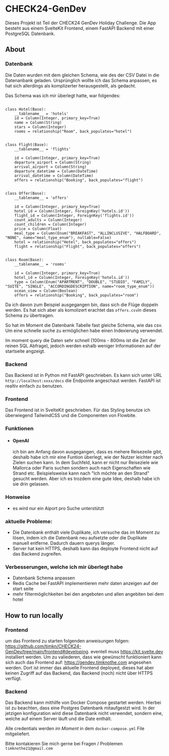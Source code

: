# CHECK24-GenDev

Dieses Projekt ist Teil der CHECK24 GenDev Holiday Challenge.
Die App besteht aus einem SvelteKit Frontend, einem FastAPI Backend mit einer PostgreSQL Datenbank.

## About


### Datenbank
Die Daten wurden mit dem gleichen Schema, wie des der CSV Datei in die Datenanbank geladen.
Ursprünglich wollte ich das Schema anpassen, es hat sich allerdings als komplizerter herausgestellt, als gedacht.

Das Schema was ich mir überlegt hatte, war folgendes:
```

class Hotel(Base):
    __tablename__ = 'hotels'
    id = Column(Integer, primary_key=True)
    name = Column(String)
    stars = Column(Integer)
    rooms = relationship("Room", back_populates="hotel")


class Flight(Base):
    __tablename__ = 'flights'

    id = Column(Integer, primary_key=True)
    departure_airport = Column(String)
    arrival_airport = Column(String)
    departure_datetime = Column(DateTime)
    arrival_datetime = Column(DateTime)
    offers = relationship("Booking", back_populates="flight")


class Offer(Base):
    __tablename__ = 'offers'

    id = Column(Integer, primary_key=True)
    hotel_id = Column(Integer, ForeignKey('hotels.id'))
    flight_id = Column(Integer, ForeignKey('flights.id'))
    count_adults = Column(Integer)
    count_children = Column(Integer)
    price = Column(Float)
    meal_type = Column(Enum("BREAKFAST", "ALLINCLUSIVE", "HALFBOARD", "NONE", name="meal_type_enum"), nullable=False)
    hotel = relationship("Hotel", back_populates="offers")
    flight = relationship("Flight", back_populates="offers")


class Room(Base):
    __tablename__ = 'rooms'

    id = Column(Integer, primary_key=True)
    hotel_id = Column(Integer, ForeignKey('hotels.id'))
    type = Column(Enum("APARTMENT", "DOUBLE", "STUDIO", "FAMILY", "SUITE", "SINGLE", "ACCORDINGDESCRIPTION", name="room_type_enum"))
    ocean_view = Column(Boolean)
    offers = relationship("Booking", back_populates="room")
```
Da ich davon zum Beispiel ausgegangen bin, dass sich die Flüge doppeln werden. 
Es hat sich aber als komolizert erachtet das ```offers.csv```in dieses Schema zu übertragen.

So hat im Moment die Datenbank Tabelle fast gleiche Schema, wie das csv.
Um eine schnelle suche zu ermöglichen habe einen Indexierung verwendet.


Im moment query die Daten sehr schnell (100ms - 800ms ist die Zeit der reinen SQL Abfrage), jedoch werden eshalb weniger Informationen auf der startseite angzeigt.

### Backend
Das Backend ist in Python mit FastAPI geschrieben. Es kann sich unter URL ```http://localhost:xxxx/docs``` die Endpointe angeschaut werden.
FastAPI ist realtiv einfach zu benutzen. 

### Frontend
Das Frontend ist in SvelteKit geschrieben. Für das Styling benutze ich überwiegend TailwindCSS und die Componenten von Flowbite.

### Funktionen
- #### OpenAI
    ich bin am Anfang davon ausgegangen, dass es mehere Reisezeile gibt, deshalb habe ich mir eine Funtion überlegt, wie der Nutzer leichter nach Zielen suchen kann. In dem Suchfeld, kann er nicht nur Reiseziele wie Mallorca oder Paris suchen sondern auch nach Eigenschaften wie Strand etc. Beispielsweise kann nach "Ich möchte an den Strand" gesucht werden. 
    Aber ich es trozdem eine gute Idee, deshalb habe ich sie drin gelassen.


### Honweise
- es wird nur ein Aiport pro Suche unterstützt

### aktuelle Probleme:
- Die Datenbank enthält viele Duplikate, ich versuche das im Moment zu lösen, indem ich die Datenbank neu aufsetzte oder die Duplikate manuell entferne. Dadurch dauern querys länger.
- Server hat kein HTTPS, deshalb kann das deployte Frontend nicht auf das Backend zugreifen.

### Verbesserungen, welche ich mir überlegt habe
- Datenbank Schema anpassen
- Redis Cache bei FastAPI implementieren
 mehr daten anzeigen auf der start seite
- mehr filtermöglichkeiten bei den angeboten und allen angebiten bei dem hotel


## How to run locally

### Frontend

um das Frontend zu starten folgenden anweisungen folgen:
https://github.com/timkn/CHECK24-GenDev/tree/main/frontend#developing.
eventell muss https://kit.svelte.dev installiert werden.
Um zu valiederen, dass wie gewünscht funktioniert kann sich auch das Frontend auf: https://gendev.timknothe.com angesehen werden. Dort ist immer das aktuelle Frontend deployed, dieses hat aber keinen Zugriff auf das Backend, das Backend (noch) nicht über HTTPS verfügt.

### Backend

Das Backend kann mithilfe von Docker Compose gestartet werden. 
Hierbei ist zu beachten, dass eine Postgres Datenbank mitaufgestzt wird. 
In der jetzigen konfiguration wird diese Datenbank nicht verwendet, sondern eine, welche auf einem Server läuft und die Date enthält.

Alle credentials werden _im Moment_ in dem  ```docker-compose.yml``` File mitgeliefert.



Bitte kontakieren Sie mich gerne bei Fragen / Problemen 
```timknothe21@gmail.com```